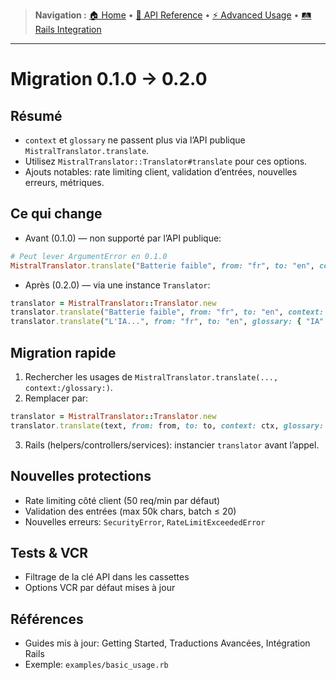 > **Navigation :** [🏠 Home](README.md) • [📖 API Reference](api-reference/methods.md) • [⚡ Advanced Usage](advanced-usage/translations.md) • [🛤️ Rails Integration](rails-integration/setup.md)

---

# Migration 0.1.0 → 0.2.0

## Résumé

- `context` et `glossary` ne passent plus via l’API publique `MistralTranslator.translate`.
- Utilisez `MistralTranslator::Translator#translate` pour ces options.
- Ajouts notables: rate limiting client, validation d’entrées, nouvelles erreurs, métriques.

## Ce qui change

- Avant (0.1.0) — non supporté par l’API publique:

```ruby
# Peut lever ArgumentError en 0.1.0
MistralTranslator.translate("Batterie faible", from: "fr", to: "en", context: "Smartphone")
```

- Après (0.2.0) — via une instance `Translator`:

```ruby
translator = MistralTranslator::Translator.new
translator.translate("Batterie faible", from: "fr", to: "en", context: "Smartphone")
translator.translate("L'IA...", from: "fr", to: "en", glossary: { "IA" => "AI" })
```

## Migration rapide

1. Rechercher les usages de `MistralTranslator.translate(..., context:/glossary:)`.
2. Remplacer par:

```ruby
translator = MistralTranslator::Translator.new
translator.translate(text, from: from, to: to, context: ctx, glossary: glos)
```

3. Rails (helpers/controllers/services): instancier `translator` avant l’appel.

## Nouvelles protections

- Rate limiting côté client (50 req/min par défaut)
- Validation des entrées (max 50k chars, batch ≤ 20)
- Nouvelles erreurs: `SecurityError`, `RateLimitExceededError`

## Tests & VCR

- Filtrage de la clé API dans les cassettes
- Options VCR par défaut mises à jour

## Références

- Guides mis à jour: Getting Started, Traductions Avancées, Intégration Rails
- Exemple: `examples/basic_usage.rb`
